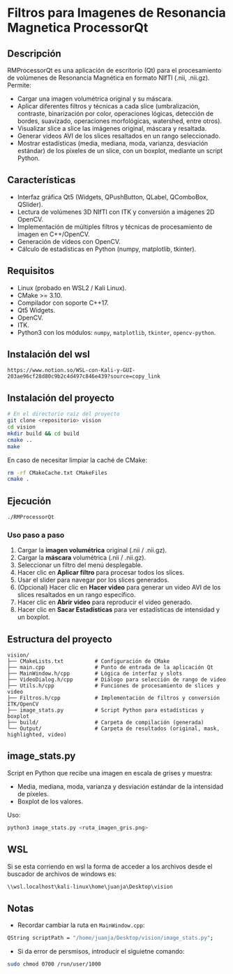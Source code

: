 
# Filtros para Imagenes de Resonancia Magnetica ProcessorQt

## Descripción

RMProcessorQt es una aplicación de escritorio (Qt) para el procesamiento de volúmenes de Resonancia Magnética en formato NIfTI (.nii, .nii.gz). Permite:

- Cargar una imagen volumétrica original y su máscara.
- Aplicar diferentes filtros y técnicas a cada slice (umbralización, contraste, binarización por color, operaciones lógicas, detección de bordes, suavizado, operaciones morfológicas, watershed, entre otros).
- Visualizar slice a slice las imágenes original, máscara y resaltada.
- Generar videos AVI de los slices resaltados en un rango seleccionado.
- Mostrar estadísticas (media, mediana, moda, varianza, desviación estándar) de los píxeles de un slice, con un boxplot, mediante un script Python.

## Características

- Interfaz gráfica Qt5 (Widgets, QPushButton, QLabel, QComboBox, QSlider).
- Lectura de volúmenes 3D NIfTI con ITK y conversión a imágenes 2D OpenCV.
- Implementación de múltiples filtros y técnicas de procesamiento de imagen en C++/OpenCV.
- Generación de vídeos con OpenCV.
- Cálculo de estadísticas en Python (numpy, matplotlib, tkinter).

## Requisitos

- Linux (probado en WSL2 / Kali Linux).
- CMake >= 3.10.
- Compilador con soporte C++17.
- Qt5 Widgets.
- OpenCV.
- ITK.
- Python3 con los módulos: `numpy`, `matplotlib`, `tkinter`, `opencv-python`.

## Instalación del wsl
`https://www.notion.so/WSL-con-Kali-y-GUI-203ae96cf28d80c9b2c4d497c846e439?source=copy_link`

## Instalación del proyecto

```bash
# En el directorio raíz del proyecto
git clone <repositorio> vision
cd vision
mkdir build && cd build
cmake ..
make
```

En caso de necesitar limpiar la caché de CMake:

```bash
rm -rf CMakeCache.txt CMakeFiles
cmake .
```

## Ejecución

```bash
./RMProcessorQt
```

### Uso paso a paso

1. Cargar la **imagen volumétrica** original (.nii / .nii.gz).
2. Cargar la **máscara** volumétrica (.nii / .nii.gz).
3. Seleccionar un filtro del menú desplegable.
4. Hacer clic en **Aplicar filtro** para procesar todos los slices.
5. Usar el slider para navegar por los slices generados.
6. (Opcional) Hacer clic en **Hacer video** para generar un video AVI de los slices resaltados en un rango específico.
7. Hacer clic en **Abrir video** para reproducir el video generado.
8. Hacer clic en **Sacar Estadísticas** para ver estadísticas de intensidad y un boxplot.

## Estructura del proyecto

```
vision/
├── CMakeLists.txt          # Configuración de CMake
├── main.cpp                # Punto de entrada de la aplicación Qt
├── MainWindow.h/cpp        # Lógica de interfaz y slots
├── VideoDialog.h/cpp       # Diálogo para selección de rango de video
├── Utils.h/cpp             # Funciones de procesamiento de slices y video
├── Filtros.h/cpp           # Implementación de filtros y conversión ITK/OpenCV
├── image_stats.py          # Script Python para estadísticas y boxplot
├── build/                  # Carpeta de compilación (generada)
└── Output/                 # Carpeta de resultados (original, mask, highlighted, video)
```

## image_stats.py

Script en Python que recibe una imagen en escala de grises y muestra:
- Media, mediana, moda, varianza y desviación estándar de la intensidad de píxeles.
- Boxplot de los valores.

Uso:

```bash
python3 image_stats.py <ruta_imagen_gris.png>
```

## WSL

Si se esta corriendo en wsl la forma de acceder a los archivos desde el buscador de archivos de windows es:

```bash
\\wsl.localhost\kali-linux\home\juanja\Desktop\vision 
```

## Notas
* Recordar cambiar la ruta en `MainWindow.cpp`:
```bash
QString scriptPath = "/home/juanja/Desktop/vision/image_stats.py";
```
* Si da error de persmisos, introducir el siguietne comando:
```bash
sudo chmod 0700 /run/user/1000
```